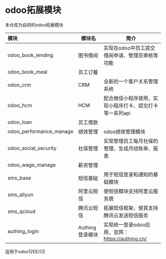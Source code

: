 # odoo拓展模块

本仓库为自研的odoo拓展模块 


| 模块                    | 模块名   | 简介                                                    |
| :---------------------- | -------- | ------------------------------------------------------- |
| odoo_book_lending       | 图书借阅 | 实现在odoo中员工提交借阅申请、管理员审核等功能          |
| odoo_book_meal          | 员工订餐 |           |
| odoo_crm                | CRM      | 全新的一个客户关系管理系统                              |
| odoo_hcm                | HCM      | 配合微信小程序使用，实现小程序打卡、提交打卡等一系列api |
| odoo_loan               | 员工借款  |         |
| odoo_performance_manage | 绩效管理 | odoo绩效管理模块                                        |
| odoo_social_security    | 社保管理 | 实现管理员工每月社保的管理，生成月结账单、报表          |
| odoo_wage_manage        | 薪资管理 |                                                         |
| sms_base                | 短信基础  | 用于短信登录和通知的基础模块                               |
| sms_aliyun              | 阿里云短信| 使短信模块支持阿里云服务商                        |
| sms_qcloud              | 腾讯云短信| 拓展短信框架，使其支持腾讯云发送短信服务            |
| authing_login           | Authing登录模块| 实现统一登录odoo应用，官网：https://authing.cn/     |

适用于odoo12EE/CE
